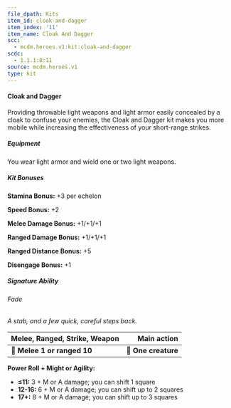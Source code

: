 ```yaml
---
file_dpath: Kits
item_id: cloak-and-dagger
item_index: '11'
item_name: Cloak And Dagger
scc:
  - mcdm.heroes.v1:kit:cloak-and-dagger
scdc:
  - 1.1.1:8:11
source: mcdm.heroes.v1
type: kit
---
```


#### Cloak and Dagger

Providing throwable light weapons and light armor easily concealed by a cloak to confuse your enemies, the Cloak and Dagger kit makes you more mobile while increasing the effectiveness of your short-range strikes.

##### Equipment

You wear light armor and wield one or two light weapons.

##### Kit Bonuses

**Stamina Bonus:** +3 per echelon

**Speed Bonus:** +2

**Melee Damage Bonus:** +1/+1/+1

**Ranged Damage Bonus:** +1/+1/+1

**Ranged Distance Bonus:** +5

**Disengage Bonus:** +1

##### Signature Ability

###### Fade

*A stab, and a few quick, careful steps back.*

| **Melee, Ranged, Strike, Weapon** |     **Main action** |
| --------------------------------- | ------------------: |
| **📏 Melee 1 or ranged 10**       | **🎯 One creature** |

**Power Roll + Might or Agility:**

- **≤11:** 3 + M or A damage; you can shift 1 square
- **12-16:** 6 + M or A damage; you can shift up to 2 squares
- **17+:** 8 + M or A damage; you can shift up to 3 squares
